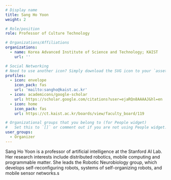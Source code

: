 ```yaml
---
# Display name
title: Sang Ho Yoon
weight: 2

# Role/position
role: Professor of Culture Technology 

# Organizations/Affiliations
organizations:
  - name: Korea Advanced Institute of Science and Technology; KAIST
    url: ''

# Social Networking
# Need to use another icon? Simply download the SVG icon to your `assets/media/icons/` folder.
profiles:
  - icon: envelope
    icon_pack: fas
    url: 'mailto:sangho@kaist.ac.kr'
  - icon: academicons/google-scholar
    url: https://scholar.google.com/citations?user=ejaRQn8AAAAJ&hl=en
  - icon: home
    icon_pack: fas
    url: https://ct.kaist.ac.kr/boards/view/faculty_board/119

# Organizational groups that you belong to (for People widget)
#   Set this to `[]` or comment out if you are not using People widget.
user_groups:
  - Organizer
---
```


Sang Ho Yoon is a professor of artificial intelligence at the Stanford AI Lab. Her research interests include
distributed robotics, mobile computing and programmable matter. She leads the Robotic Neurobiology group, which develops
self-reconfiguring robots, systems of self-organizing robots, and mobile sensor networks.s